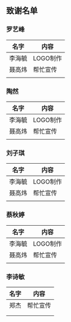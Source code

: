 ## 致谢名单



### 罗艺峰

| 名字   | 内容     |
| ------ | -------- |
| 李海毓 | LOGO制作 |
| 聂高炜 | 帮忙宣传 |
|        |          |

### 陶然

| 名字   | 内容     |
| ------ | -------- |
| 李海毓 | LOGO制作 |
| 聂高炜 | 帮忙宣传 |
|        |          |

### 刘子琪

| 名字   | 内容     |
| ------ | -------- |
| 李海毓 | LOGO制作 |
| 聂高炜 | 帮忙宣传 |
|        |          |



### 蔡秋婷

| 名字   | 内容     |
| ------ | -------- |
| 李海毓 | LOGO制作 |
| 聂高炜 | 帮忙宣传 |
|        |          |

### 李诗敏

| 名字 | 内容     |
| ---- | -------- |
| 郑杰 | 帮忙宣传 |
|      |          |
|      |          |
